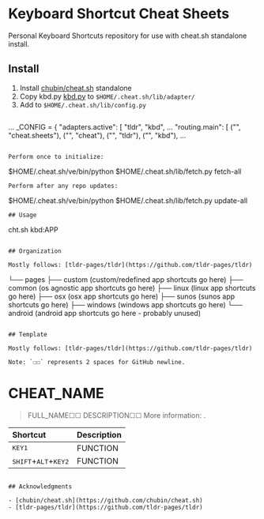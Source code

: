 # Keyboard Shortcut Cheat Sheets

Personal Keyboard Shortcuts repository for use with cheat.sh standalone install.

## Install

1. Install [chubin/cheat.sh](https://github.com/chubin/cheat.sh/blob/master/doc/standalone.md) standalone
2. Copy kbd.py [kbd.py](lib/adapter/kbd.py) to `$HOME/.cheat.sh/lib/adapter/`
3. Add to `$HOME/.cheat.sh/lib/config.py`
   ```
...
_CONFIG = {
    "adapters.active": [
        "tldr",
        "kbd",
...
    "routing.main": [
        ("", "cheat.sheets"),
        ("", "cheat"),
        ("", "tldr"),
        ("", "kbd"),
...
   ```

Perform once to initialize:
```
$HOME/.cheat.sh/ve/bin/python $HOME/.cheat.sh/lib/fetch.py fetch-all
```
Perform after any repo updates:
```
$HOME/.cheat.sh/ve/bin/python $HOME/.cheat.sh/lib/fetch.py update-all
```
## Usage
```
cht.sh kbd:APP
```

## Organization

Mostly follows: [tldr-pages/tldr](https://github.com/tldr-pages/tldr)
```
└── pages
    ├── custom     (custom/redefined app shortcuts go here)
    ├── common     (os agnostic app shortcuts go here)
    ├── linux      (linux app shortcuts go here)
    ├── osx        (osx app shortcuts go here)
    ├── sunos      (sunos app shortcuts go here)
    ├── windows    (windows app shortcuts go here)
    └── android    (android app shortcuts go here - probably unused)
```

## Template

Mostly follows: [tldr-pages/tldr](https://github.com/tldr-pages/tldr)

Note: `☐☐` represents 2 spaces for GitHub newline.
```
# CHEAT_NAME

> FULL_NAME☐☐
> DESCRIPTION☐☐
> More information: <URL>.

|Shortcut|Description|
|:--|:--|
|<kbd>KEY1</kbd>|FUNCTION|
|<kbd>SHIFT</kbd>+<kbd>ALT</kbd>+<kbd>KEY2</kbd>|FUNCTION|
```

## Acknowledgments

- [chubin/cheat.sh](https://github.com/chubin/cheat.sh)
- [tldr-pages/tldr](https://github.com/tldr-pages/tldr)
